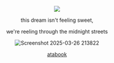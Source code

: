 <p align="center"

![](https://komarev.com/ghpvc/?username=itarinn&color=lightgrey)









<p align="center"


this dream isn't feeling sweet, 

<p align="center"

we're reeling through the midnight streets

<p align="center"




![Screenshot 2025-03-26 213822](https://github.com/user-attachments/assets/a9bbc52c-65fa-4a85-923a-2d4fc6e3e5da)





<p align="center"
  


[atabook](sigilss.atabook.org)
</p
